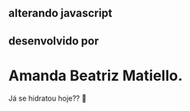 ## alterando javascript
## desenvolvido por
# Amanda Beatriz Matiello.

Já se hidratou hoje?? :cup_with_straw:
